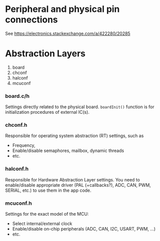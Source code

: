 # Peripheral and physical pin connections

See https://electronics.stackexchange.com/a/422280/20285

# Abstraction Layers 

1. board
2. chconf
3. halconf
4. mcuconf

### board.c/h

Settings directly related to the physical board. `boardInit()` function is for
initialization procedures of external IC(s).

### chconf.h

Responsible for operating system abstraction (RT) settings, such as

* Frequency,
* Enable/disable semaphores, mailbox, dynamic threads
* etc.

### halconf.h

Responsible for Hardware Abstraction Layer settings. You need to enable/disable
appropriate driver (PAL (+callbacks?), ADC, CAN, PWM, SERIAL, etc.) to use
them in the app code.

### mcuconf.h

Settings for the exact model of the MCU:

* Select internal/external clock
* Enable/disable on-chip peripherals (ADC, CAN, I2C, USART, PWM, ...)
* etc.
